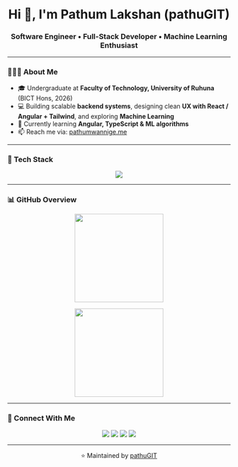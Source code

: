 <h1 align="center">Hi 👋, I'm Pathum Lakshan (pathuGIT)</h1>
<h3 align="center">Software Engineer • Full-Stack Developer • Machine Learning Enthusiast</h3>

---

### 👨🏻‍💻 About Me
- 🎓 Undergraduate at **Faculty of Technology, University of Ruhuna** (BICT Hons, 2026)  
- 💻 Building scalable **backend systems**, designing clean **UX with React / Angular + Tailwind**, and exploring **Machine Learning**  
- 🌱 Currently learning **Angular, TypeScript & ML algorithms**  
- 📫 Reach me via: [pathumwannige.me](https://www.pathumwannige.me)

---

### 🚀 Tech Stack
<p align="center">
  <img src="https://skillicons.dev/icons?i=java,js,python,c,mysql,html,css,react,angular,tailwind,spring,express,git,github,postman&perline=10" />
</p>

---

### 📊 GitHub Overview
<p align="center">
  <img src="https://github-readme-stats.vercel.app/api?username=pathuGIT&theme=dark&show_icons=true&count_private=true" height="200" />
</p>
<p align="center">
  <img src="https://github-readme-streak-stats.herokuapp.com/?user=pathuGIT&theme=dark&hide_border=false" height="200" />
</p>

---

### 🤝 Connect With Me
<p align="center">
  <a href="https://www.linkedin.com/in/pathum-lakshan-576a15246/"><img src="https://img.icons8.com/color/48/000000/linkedin.png" /></a>
  <a href="https://medium.com/@pathumwannige"><img src="https://img.icons8.com/color/48/000000/medium-logo.png" /></a>
  <a href="https://github.com/pathuGIT"><img src="https://img.icons8.com/color/48/000000/github.png" /></a>
  <a href="https://facebook.com/yourprofile"><img src="https://img.icons8.com/color/48/000000/facebook-new.png" /></a>
</p>

---

<p align="center">⭐️ Maintained by <a href="https://github.com/pathuGIT">pathuGIT</a></p>
